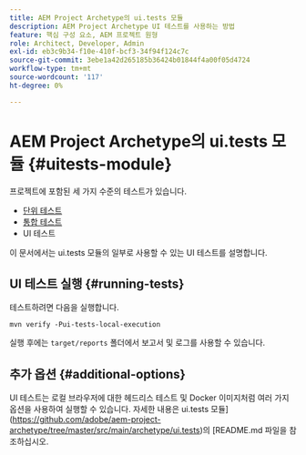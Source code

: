 ```yaml
---
title: AEM Project Archetype의 ui.tests 모듈
description: AEM Project Archetype UI 테스트를 사용하는 방법
feature: 핵심 구성 요소, AEM 프로젝트 원형
role: Architect, Developer, Admin
exl-id: eb3c9b34-f10e-410f-bcf3-34f94f124c7c
source-git-commit: 3ebe1a42d265185b36424b01844f4a00f05d4724
workflow-type: tm+mt
source-wordcount: '117'
ht-degree: 0%

---
```


# AEM Project Archetype의 ui.tests 모듈 {#uitests-module}

프로젝트에 포함된 세 가지 수준의 테스트가 있습니다.

* [단위 테스트](core.md#unit-tests)
* [통합 테스트](ittests.md)
* UI 테스트

이 문서에서는 ui.tests 모듈의 일부로 사용할 수 있는 UI 테스트를 설명합니다.

## UI 테스트 실행 {#running-tests}

테스트하려면 다음을 실행합니다.

```shell
mvn verify -Pui-tests-local-execution
```

실행 후에는 `target/reports` 폴더에서 보고서 및 로그를 사용할 수 있습니다.

## 추가 옵션 {#additional-options}

UI 테스트는 로컬 브라우저에 대한 헤드리스 테스트 및 Docker 이미지처럼 여러 가지 옵션을 사용하여 실행할 수 있습니다. 자세한 내용은 ui.tests 모듈](https://github.com/adobe/aem-project-archetype/tree/master/src/main/archetype/ui.tests)의 [README.md 파일을 참조하십시오.
